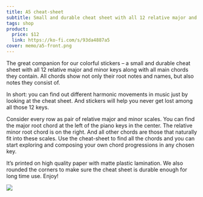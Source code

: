 ```yaml
---
title: A5 cheat-sheet
subtitle: Small and durable cheat sheet with all 12 relative major and minor keys along with all main chords they contain
tags: shop
product:
  price: $12
  link: https://ko-fi.com/s/93da4887a5
cover: memo/a5-front.png
---
```




The great companion for our colorful stickers – a small and durable cheat sheet with all 12 relative major and minor keys along with all main chords they contain. All chords show not only their root notes and names, but also notes they consist of.

In short: you can find out different harmonic movements in music just by looking at the cheat sheet. And stickers will help you never get lost among all those 12 keys.

Consider every row as pair of relative major and minor scales. You can find the major root chord at the left of the piano keys in the center. The relative minor root chord is on the right. And all other chords are those that naturally fit into these scales. Use the cheat-sheet to find all the chords and you can start exploring and composing your own chord progressions in any chosen key.

It’s printed on high quality paper with matte plastic lamination. We also rounded the corners to make sure the cheat sheet is durable enough for long time use. Enjoy!

<img src="/media/memo/a5-2.jpg">